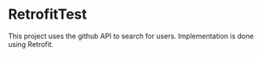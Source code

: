 # RetrofitTest

This project uses the github API to search for users.
Implementation is done using Retrofit.
